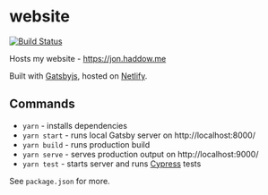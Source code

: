 # website

[![Build Status](https://travis-ci.org/jonhaddow/website.svg?branch=master)](https://travis-ci.org/jonhaddow/website)

Hosts my website - https://jon.haddow.me

Built with [Gatsbyjs](https://www.gatsbyjs.org/), hosted on [Netlify](https://www.netlify.com/).

## Commands

- `yarn` - installs dependencies
- `yarn start` - runs local Gatsby server on http://localhost:8000/
- `yarn build` - runs production build
- `yarn serve` - serves production output on http://localhost:9000/
- `yarn test` - starts server and runs [Cypress](https://www.cypress.io/) tests

See `package.json` for more.
